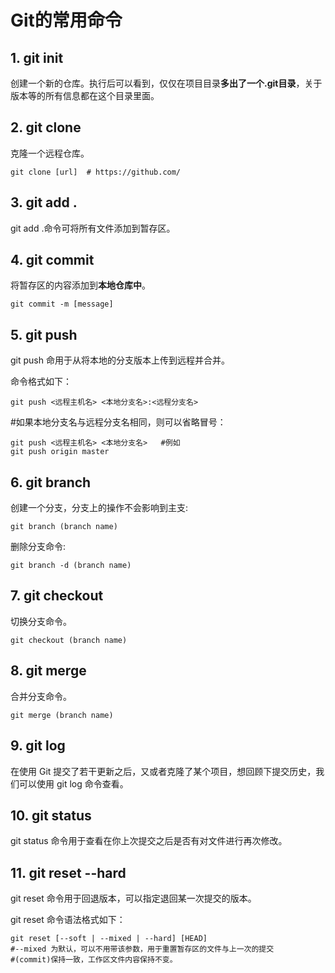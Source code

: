 # Git的常用命令

## 1. git init

创建一个新的仓库。执行后可以看到，仅仅在项目目录**多出了一个.git目录**，关于版本等的所有信息都在这个目录里面。

## 2. git clone

克隆一个远程仓库。

```shell
git clone [url]  # https://github.com/
```

## 3. git add .

git add .命令可将所有文件添加到暂存区。

## 4. git commit 

将暂存区的内容添加到**本地仓库中**。

```shell
git commit -m [message]
```

## 5. git push

git push 命用于从将本地的分支版本上传到远程并合并。

命令格式如下：

```shell
git push <远程主机名> <本地分支名>:<远程分支名>
```

#如果本地分支名与远程分支名相同，则可以省略冒号：

```
git push <远程主机名> <本地分支名>   #例如
git push origin master
```

## 6. git branch

创建一个分支，分支上的操作不会影响到主支:

```shell
git branch (branch name)
```

删除分支命令:

```shell
git branch -d (branch name)
```

## 7. git checkout

切换分支命令。

```shell
git checkout (branch name)
```

## 8. git merge

合并分支命令。

```shell
git merge (branch name) 
```

## 9. git log

在使用 Git 提交了若干更新之后，又或者克隆了某个项目，想回顾下提交历史，我们可以使用 git log 命令查看。

## 10. git status

git status 命令用于查看在你上次提交之后是否有对文件进行再次修改。

 ## 11. git reset --hard

git reset 命令用于回退版本，可以指定退回某一次提交的版本。

git reset 命令语法格式如下：

```shell
git reset [--soft | --mixed | --hard] [HEAD]
#--mixed 为默认，可以不用带该参数，用于重置暂存区的文件与上一次的提交
#(commit)保持一致，工作区文件内容保持不变。
```